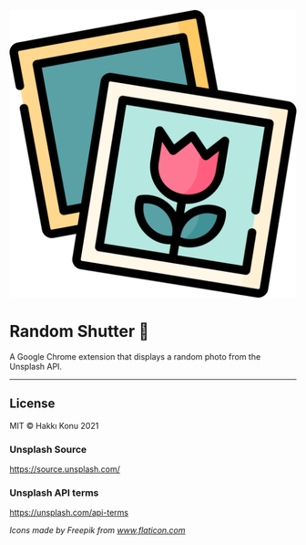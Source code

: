 <p align="center"><img src="/icons/512x512.png" /></p>

# Random Shutter 📸

A Google Chrome extension that displays a random photo from the Unsplash API.

---

## License

MIT © Hakkı Konu 2021

### Unsplash Source

https://source.unsplash.com/

### Unsplash API terms

https://unsplash.com/api-terms

*Icons made by Freepik from www.flaticon.com*

